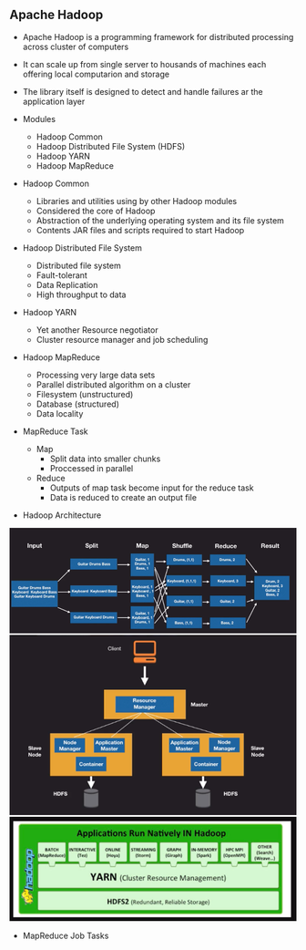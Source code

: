 ## Apache Hadoop

* Apache Hadoop is a programming framework for distributed processing across cluster of computers

* It can scale up from single server to housands of machines each offering local computarion and storage

* The library itself is designed to detect and handle failures ar the application layer

* Modules

  * Hadoop Common
  * Hadoop Distributed File System (HDFS)
  * Hadoop YARN
  * Hadoop MapReduce

* Hadoop Common

  * Libraries and utilities using by other Hadoop modules
  * Considered the core of Hadoop
  * Abstraction of the underlying operating system and its file system
  * Contents JAR files and scripts required to start Hadoop

* Hadoop Distributed File System

  * Distributed file system
  * Fault-tolerant
  * Data Replication
  * High throughput to data

* Hadoop YARN

  * Yet another Resource negotiator
  * Cluster resource manager and job scheduling

* Hadoop MapReduce

  * Processing very large data sets
  * Parallel distributed algorithm on a cluster
  * Filesystem (unstructured)
  * Database (structured)
  * Data locality

* MapReduce Task

  * Map
    * Split data into smaller chunks
    * Proccessed in parallel
  * Reduce
    * Outputs of map task become input for the reduce task
    * Data is reduced to create an output file

* Hadoop Architecture

![](./media/distribute_processing.png)
![](./media/haddop_file_system.png)
![](./media/hadoop.png)

* MapReduce Job Tasks

  